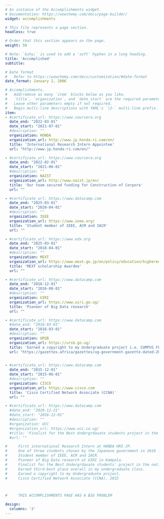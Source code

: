 ```yaml
---
# An instance of the Accomplishments widget.
# Documentation: https://wowchemy.com/docs/page-builder/
widget: accomplishments

# This file represents a page section.
headless: true

# Order that this section appears on the page.
weight: 50

# Note: `&shy;` is used to add a 'soft' hyphen in a long heading.
title: 'Accomplished' 
subtitle:

# Date format
#   Refer to https://wowchemy.com/docs/customization/#date-format
date_format: January 2, 2006

# Accomplishments.
#   Add/remove as many `item` blocks below as you like.
#   `title`, `organization`, and `date_start` are the required parameters.
#   Leave other parameters empty if not required.
#   Begin multi-line descriptions with YAML's `|2-` multi-line prefix.
item:
- #certificate_url: https://www.coursera.org
  date_end: "2022-03-01"
  date_start: "2021-07-01"
  #description: ""
  organization: HONDA
  organization_url: http://www.jp.honda-ri.com/en/
  title: 'International Research Intern Appointee'
  url: "http://www.jp.honda-ri.com/en/"

- #certificate_url: https://www.coursera.org
  date_end: "2022-02-01"
  date_start: "2021-06-01"
  #description: ""
  organization: NAIST
  organization_url: http://www.naist.jp/en/
  title: 'Our team secured funding for Construction of Corpora'
  url: ""

- #certificate_url: https://www.datacamp.com
  date_end: "2025-03-01"
  date_start: "2020-04-01"
  #description: ""
  organization: IEEE
  organization_url: https://www.ieee.org/
  title: 'Student member of IEEE, ACM and IACR'
  url: ""

- #certificate_url: https://www.edx.org
  date_end: "2025-03-01"
  date_start: "2018-04-01"
  #description: ""
  organization: MEXT
  organization_url: https://www.mext.go.jp/en/policy/education/highered/title02/detail02/sdetail02/1373897.htm
  title: 'MEXT scholarship Awardee'
  url: ""

- #certificate_url: https://www.datacamp.com
  date_end: "2016-12-01"
  date_start: "2016-08-01"
  #description: ""
  organization: UIRI
  organization_url: https://www.uiri.go.ug/
  title: 'Pioneer of Big Data research'
  url: ""

- #certificate_url: https://www.datacamp.com
  #date_end: "2016-03-01"
  date_start: "2016-03-01"
  #description: ""
  organization: URSB
  organization_url: https://ursb.go.ug/
  title: 'Earned a copyright to my Undergraduate project i.e. CUMPUS FLIGHT'
  url: "https://gazettes.africa/gazettes/ug-government-gazette-dated-2018-08-31-no-46"

  
- #certificate_url: https://www.datacamp.com
  date_end: "2015-12-01"
  date_start: "2015-06-01"
  #description: ""
  organization: CISCO
  organization_url: https://www.cisco.com
  title: 'Cisco Certified Network Associate (CCNA)'
  url: ""

- #certificate_url: https://www.datacamp.com
  #date_end: "2020-12-21"
  #date_start: "2016-12-01"
  #description: ""
  #organization: UCC
  #organization_url: https://www.ucc.co.ug/ 
  #title: 'Finalist for the Best Undergrdauate students project in the national championships'
  #url: ""

#     First international Research Intern at HONDA HRI-JP.
#     One of three students chosen by the Japanese government in 2018 for the MEXT scholarship.
#     Student member of IEEE, ACM and IACR.
#     Pioneer of Big Data research at UIRI in Kampala.
#     Finalist for the Best Undergrdauate students' project in the national championships.
#     Earned third-best place overall in my undergraduate class. 
#     Earned a copyright to my Undergraduate project.
#     Cisco Certified Network Associate (CCNA), 2015



#     THIS ACCOMPLISHMENTS PAGE HAS A BIG PROBLEM 

design:
  columns: '2' 
---
```

